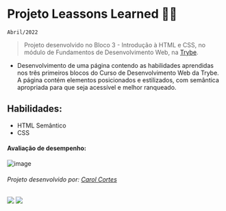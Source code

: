# Projeto Leassons Learned :woman_technologist:
``Abril/2022``

> Projeto desenvolvido no Bloco 3 - Introdução à HTML e CSS, no módulo de Fundamentos de Desenvolvimento Web, na [Trybe](https://www.betrybe.com/).

- Desenvolvimento de uma página contendo as habilidades aprendidas nos três primeiros blocos do Curso de Desenvolvimento Web da Trybe. A página contém elementos posicionados e estilizados, com semântica apropriada para que seja acessível e melhor ranqueado. 

## Habilidades:
  - HTML Semântico
  - CSS
  
#### Avaliação de desempenho:
  
![image](https://user-images.githubusercontent.com/98475840/202767276-7d13e6f0-5bd6-41ed-ba84-def7c5f58567.png)

###### Projeto desenvolvido por: [Carol Cortes](https://github.com/carolcortes)

  <a href = "mailto:caroline.ocortes@gmail.com"><img src="https://img.shields.io/badge/-Gmail-%23333?style=for-the-badge&logo=gmail&logoColor=white" target="_blank"></a>
  <a href="https://www.linkedin.com/in/carolinecortess/" target="_blank"><img src="https://img.shields.io/badge/-LinkedIn-%230077B5?style=for-the-badge&logo=linkedin&logoColor=white"></a>
